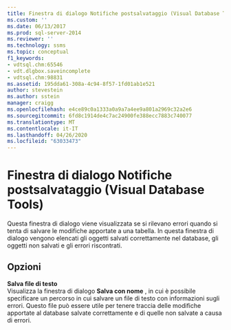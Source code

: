 ```yaml
---
title: Finestra di dialogo Notifiche postsalvataggio (Visual Database Tools) | Microsoft Docs
ms.custom: ''
ms.date: 06/13/2017
ms.prod: sql-server-2014
ms.reviewer: ''
ms.technology: ssms
ms.topic: conceptual
f1_keywords:
- vdtsql.chm:65546
- vdt.dlgbox.saveincomplete
- vdtsql.chm:98831
ms.assetid: 195dda61-308a-4c94-8f57-1fd01ab1e521
author: stevestein
ms.author: sstein
manager: craigg
ms.openlocfilehash: e4ce89c0a1333a0a9a7a4ee9a801a2969c32a2e6
ms.sourcegitcommit: 6fd8c1914de4c7ac24900fe388ecc7883c740077
ms.translationtype: MT
ms.contentlocale: it-IT
ms.lasthandoff: 04/26/2020
ms.locfileid: "63033473"
---
```

# <a name="post-save-notifications-dialog-box-visual-database-tools"></a>Finestra di dialogo Notifiche postsalvataggio (Visual Database Tools)
  Questa finestra di dialogo viene visualizzata se si rilevano errori quando si tenta di salvare le modifiche apportate a una tabella. In questa finestra di dialogo vengono elencati gli oggetti salvati correttamente nel database, gli oggetti non salvati e gli errori riscontrati.  
  
## <a name="options"></a>Opzioni  
 **Salva file di testo**  
 Visualizza la finestra di dialogo **Salva con nome** , in cui è possibile specificare un percorso in cui salvare un file di testo con informazioni sugli errori. Questo file può essere utile per tenere traccia delle modifiche apportate al database salvate correttamente e di quelle non salvate a causa di errori.  
  
  
